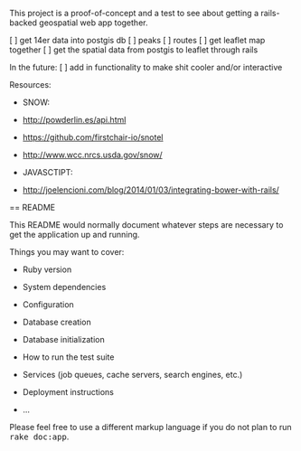 This project is a proof-of-concept and a test to see about getting a rails-backed geospatial web app together.

[ ] get 14er data into postgis db
  [ ] peaks
  [ ] routes
[ ] get leaflet map together
[ ] get the spatial data from postgis to leaflet through rails


In the future:
[ ] add in functionality to make shit cooler and/or interactive


Resources:
* SNOW:
* http://powderlin.es/api.html
* https://github.com/firstchair-io/snotel
* http://www.wcc.nrcs.usda.gov/snow/

* JAVASCTIPT:
* http://joelencioni.com/blog/2014/01/03/integrating-bower-with-rails/

== README

This README would normally document whatever steps are necessary to get the
application up and running.

Things you may want to cover:

* Ruby version

* System dependencies

* Configuration

* Database creation

* Database initialization

* How to run the test suite

* Services (job queues, cache servers, search engines, etc.)

* Deployment instructions

* ...


Please feel free to use a different markup language if you do not plan to run
<tt>rake doc:app</tt>.
